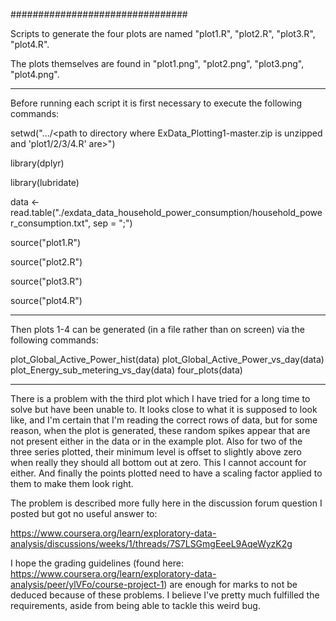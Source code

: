 ################################

Scripts to generate the four plots are named "plot1.R", "plot2.R", "plot3.R", "plot4.R".

The plots themselves are found in "plot1.png", "plot2.png", "plot3.png", "plot4.png".

-----
Before running each script it is first necessary to execute the following commands:

setwd(".../<path to directory where ExData_Plotting1-master.zip is unzipped and 'plot1/2/3/4.R' are>")

library(dplyr)

library(lubridate)

data <- read.table("./exdata_data_household_power_consumption/household_power_consumption.txt", sep = ";")

source("plot1.R")

source("plot2.R")

source("plot3.R")

source("plot4.R")


-----
Then plots 1-4 can be generated (in a file rather than on screen) via the following commands:

plot_Global_Active_Power_hist(data)
plot_Global_Active_Power_vs_day(data)
plot_Energy_sub_metering_vs_day(data)
four_plots(data)


-----
There is a problem with the third plot which I have tried for a long time to solve but have been unable to. 
It looks close to what it is supposed to look like, and I'm certain that I'm reading the correct rows of data,
but for some reason, when the plot is generated, these random spikes appear that are not present either in the 
data or in the example plot. Also for two of the three series plotted, their minimum level is offset to slightly
above zero when really they should all bottom out at zero. This I cannot account for either. And finally the 
points plotted need to have a scaling factor applied to them to make them look right.

The problem is described more fully here in the discussion forum question I posted but got no useful answer to:

https://www.coursera.org/learn/exploratory-data-analysis/discussions/weeks/1/threads/7S7LSGmgEeeL9AqeWyzK2g

I hope the grading guidelines (found here: https://www.coursera.org/learn/exploratory-data-analysis/peer/ylVFo/course-project-1)
are enough for marks to not be deduced because of these problems. I believe I've pretty much fulfilled the requirements,
aside from being able to tackle this weird bug.
